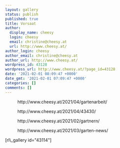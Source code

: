 ```yaml
---
layout: gallery
status: publish
published: true
title: Vorsaat
author:
  display_name: cheesy
  login: cheesy
  email: christine@cheesy.at
  url: http://www.cheesy.at/
author_login: cheesy
author_email: christine@cheesy.at
author_url: http://www.cheesy.at/
wordpress_id: 43128
wordpress_url: http://www.cheesy.at/?page_id=43128
date: '2021-02-01 08:09:47 +0000'
date_gmt: '2021-02-01 07:09:47 +0000'
categories: []
comments: []
---
```

<!-- wp:core-embed/wordpress {"url":"http://www.cheesy.at/2021/04/gartenarbeit/","type":"rich","providerNameSlug":"cheesy-at","className":""} -->
<figure class="wp-block-embed-wordpress wp-block-embed is-type-rich is-provider-cheesy-at">
<div class="wp-block-embed__wrapper">
http://www.cheesy.at/2021/04/gartenarbeit/
</div>
</figure>
<!-- /wp:core-embed/wordpress -->
<!-- wp:core-embed/wordpress {"url":"http://www.cheesy.at/2021/04/43430/","type":"rich","providerNameSlug":"cheesy-at","className":""} -->
<figure class="wp-block-embed-wordpress wp-block-embed is-type-rich is-provider-cheesy-at">
<div class="wp-block-embed__wrapper">
http://www.cheesy.at/2021/04/43430/
</div>
</figure>
<!-- /wp:core-embed/wordpress -->
<!-- wp:core-embed/wordpress {"url":"http://www.cheesy.at/2021/02/gartnern/","type":"rich","providerNameSlug":"cheesy-at","className":""} -->
<figure class="wp-block-embed-wordpress wp-block-embed is-type-rich is-provider-cheesy-at">
<div class="wp-block-embed__wrapper">
http://www.cheesy.at/2021/02/gartnern/
</div>
</figure>
<!-- /wp:core-embed/wordpress -->
<!-- wp:core-embed/wordpress {"url":"http://www.cheesy.at/2021/03/garten-news/","type":"rich","providerNameSlug":"cheesy-at","className":""} -->
<figure class="wp-block-embed-wordpress wp-block-embed is-type-rich is-provider-cheesy-at">
<div class="wp-block-embed__wrapper">
http://www.cheesy.at/2021/03/garten-news/
</div>
</figure>
<!-- /wp:core-embed/wordpress -->
<!-- wp:paragraph -->
[rl\_gallery id="43114"]
<!-- /wp:paragraph -->

